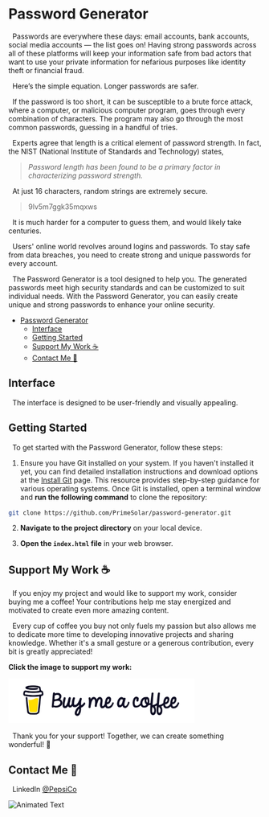 # Password Generator

&nbsp;&nbsp;Passwords are everywhere these days: email accounts, bank accounts, social media accounts&nbsp;&mdash; the list goes on! Having strong passwords across all of these platforms will keep your information safe from bad actors that want to use your private information for nefarious purposes like identity theft or financial fraud.

&nbsp;&nbsp;Here’s the simple equation. Longer passwords are safer.

&nbsp;&nbsp;If the password is too short, it can be susceptible to a brute force attack, where a computer, or malicious computer program, goes through every combination of characters. The program may also go through the most common passwords, guessing in a handful of tries.

&nbsp;&nbsp;Experts agree that length is a critical element of password strength. In fact, the NIST (National Institute of Standards and Technology) states,

> _Password length has been found to be a primary factor in characterizing password strength._

&nbsp;&nbsp;At just 16 characters, random strings are extremely secure.

> 9lv5m7ggk35mqxws

&nbsp;&nbsp;It is much harder for a computer to guess them, and would likely take centuries.

&nbsp;&nbsp;Users' online world revolves around logins and passwords. To stay safe from data breaches, you need to create strong and unique passwords for every account.

&nbsp;&nbsp;The Password Generator is a tool designed to help you. The generated passwords meet high security standards and can be customized to suit individual needs. With the Password Generator, you can easily create unique and strong passwords to enhance your online security.

- [Password Generator](#password-generator)
  - [Interface](#interface)
  - [Getting Started](#getting-started)
  - [Support My Work ☕](#support-my-work-)
  - [Contact Me 💬](#contact-me-)

## Interface

&nbsp;&nbsp;The interface is designed to be user-friendly and visually appealing.

## Getting Started

&nbsp;&nbsp;To get started with the Password Generator, follow these steps:

1. Ensure you have Git installed on your system. If you haven't installed it yet, you can find detailed installation instructions and download options at the <a href="https://github.com/git-guides/install-git" target="blank" rel="noopener noreferrer">Install Git</a> page. This resource provides step-by-step guidance for various operating systems. Once Git is installed, open a terminal window and **run the following command** to clone the repository:

```bash
git clone https://github.com/PrimeSolar/password-generator.git
```

2. **Navigate to the project directory** on your local device.

3. **Open the `index.html` file** in your web browser.

## Support My Work ☕

&nbsp;&nbsp;If you enjoy my project and would like to support my work, consider buying me a coffee! Your contributions help me stay energized and motivated to create even more amazing content.

&nbsp;&nbsp;Every cup of coffee you buy not only fuels my passion but also allows me to dedicate more time to developing innovative projects and sharing knowledge. Whether it's a small gesture or a generous contribution, every bit is greatly appreciated!

**Click the image to support my work:**

<a href="https://coff.ee/cocacola">
  <img src="assets/coffee.jpg" width="370" height="auto" alt="Buy Me a Coffee"/>
</a>

&nbsp;&nbsp;Thank you for your support! Together, we can create something wonderful! 💖

<a name="contact-me"></a>

## Contact Me 💬

&nbsp;&nbsp;LinkedIn [@PepsiCo](https://www.linkedin.com/in/PepsiCo/)

![Animated Text](https://readme-typing-svg.demolab.com/?lines=Web+Developer;Internet+Sommelier;Passionate+Athlete;Caring+Environmentalist;Human)
